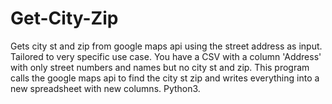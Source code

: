 # Get-City-Zip
Gets city st and zip from google maps api using the street address as input. Tailored to very specific use case. You have a CSV with a column 'Address' with only street numbers and names but no city st and zip. This program calls the google maps api to find the city st zip and writes everything into a new spreadsheet with new columns. Python3.
